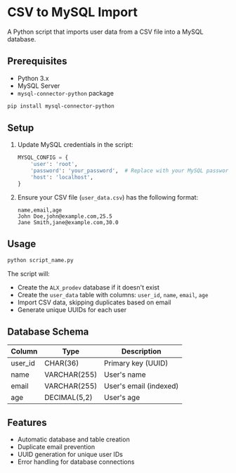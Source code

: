# CSV to MySQL Import

A Python script that imports user data from a CSV file into a MySQL database.

## Prerequisites

- Python 3.x
- MySQL Server
- `mysql-connector-python` package

```bash
pip install mysql-connector-python
```

## Setup

1. Update MySQL credentials in the script:
   ```python
   MYSQL_CONFIG = {
       'user': 'root',
       'password': 'your_password',  # Replace with your MySQL password
       'host': 'localhost',
   }
   ```

2. Ensure your CSV file (`user_data.csv`) has the following format:
   ```
   name,email,age
   John Doe,john@example.com,25.5
   Jane Smith,jane@example.com,30.0
   ```

## Usage

```bash
python script_name.py
```

The script will:
- Create the `ALX_prodev` database if it doesn't exist
- Create the `user_data` table with columns: `user_id`, `name`, `email`, `age`
- Import CSV data, skipping duplicates based on email
- Generate unique UUIDs for each user

## Database Schema

| Column   | Type         | Description |
|----------|--------------|-------------|
| user_id  | CHAR(36)     | Primary key (UUID) |
| name     | VARCHAR(255) | User's name |
| email    | VARCHAR(255) | User's email (indexed) |
| age      | DECIMAL(5,2) | User's age |

## Features

- Automatic database and table creation
- Duplicate email prevention
- UUID generation for unique user IDs
- Error handling for database connections